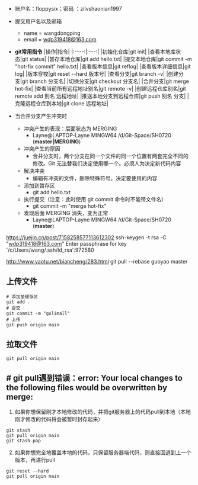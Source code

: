 - 账户名：floppysix；密码 ：zilvshaonian1997
- 提交用户名以及邮箱
	- name = wangdongping
	- email = wdp319418@163.com
- **git常用指令**
|操作|指令|
|:----:|:---:| 
|初始化仓库|git init|
|查看本地库状态|git status|
|暂存本地仓库|git add hello.txt|
|提交本地仓库|git commit -m "hot-fix commit" hello.txt|
|查看版本信息|git reflog|
|查看版本详细信息|git log|
|版本穿梭|git reset --hard 版本号|
|查看分支|git branch -v|
|创建分支|git branch 分支名|
|切换分支|git checkout 分支名|
|合并分支|git merge hot-fix|
|查看当前所有远程地址别名|git remote -v|
|创建远程仓库别名|git remote add 别名 远程地址|
|推送本地分支到远程仓库|git push 别名 分支|
|克隆远程仓库到本地|git clone 远程地址|


- 当合并分支产生冲突时
	- 冲突产生的表现：后面状态为 MERGING
		- Layne@LAPTOP-Layne MINGW64 /d/Git-Space/SH0720 (**master|MERGING**)
	- 冲突产生的原因
		- 合并分支时，两个分支在同一个文件的同一个位置有两套完全不同的修改。Git 无法替我们决定使用哪一个。必须人为决定新代码内容
	- 解决冲突
		- 编辑有冲突的文件，删除特殊符号，决定要使用的内容
	- 添加到暂存区
		- git add hello.txt
	- 执行提交（注意：此时使用 git commit 命令时不能带文件名）
		- git commit -m "merge hot-fix"
	- 发现后面 MERGING 消失，变为正常
		- Layne@LAPTOP-Layne MINGW64 /d/Git-Space/SH0720 (**master**)


https://juejin.cn/post/7158258577113612302
ssh-keygen -t rsa -C "wdp319418@163.com"
Enter passphrase for key '/c/Users/wang/.ssh/id_rsa':972580


http://www.yaotu.net/biancheng/283.html
git pull --rebase guoyao master

## 上传文件
```shell
# 添加至缓存区
git add .
# 提交
git commit -m "gulimall"
# 上传
git push origin main

```


## 拉取文件
```shell
git pull origin main
```


## # git pull遇到错误：error: Your local changes to the following files would be overwritten by merge:
1. 如果你想保留刚才本地修改的代码，并把git服务器上的代码pull到本地（本地刚才修改的代码将会被暂时封存起来）
```SHELL
git stash
git pull origin main
git stash pop
```
2. 如果你想完全地覆盖本地的代码，只保留服务器端代码，则直接回退到上一个版本，再进行pull
```SHELL
git reset --hard
git pull origin main
```
